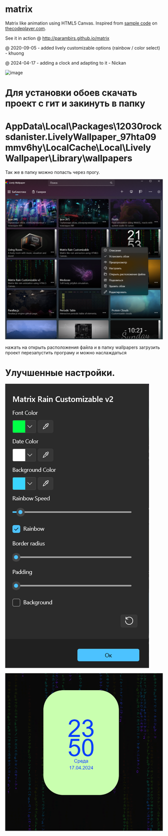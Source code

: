 # matrix

Matrix like animation using HTML5 Canvas. Inspired from [sample code](http://thecodeplayer.com/walkthrough/matrix-rain-animation-html5-canvas-javascript) on [thecodeplayer.com](http://thecodeplayer.com/).

See it in action @ http://parambirs.github.io/matrix

@ 2020-09-05 - added lively customizable options (rainbow / color select) - khuong

@ 2024-04-17 - adding a clock and adapting to it - Nickan

![image](https://github.com/nickan/Matrix-and-clock/assets/143292344/16a02ee4-9383-4339-8436-a740b7cf97bc)

# Для установки обоев скачать проект с гит и закинуть в папку

# AppData\Local\Packages\12030rocksdanister.LivelyWallpaper_97hta09mmv6hy\LocalCache\Local\Lively Wallpaper\Library\wallpapers

Так же в папку можно попасть через прогу.

![alt text](image.png)

нажать на открыть расположения файла и в папку wallpapers загрузить проект перезапустить програму и можно наслаждаться

# Улучшенные настройки.

![alt text](image-1.png)

![alt text](image-2.png)
